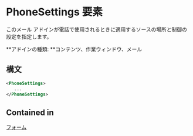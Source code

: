 # <a name="phonesettings-element"></a>PhoneSettings 要素

このメール アドインが電話で使用されるときに適用するソースの場所と制御の設定を指定します。

**アドインの種類: **コンテンツ、作業ウィンドウ、メール

## <a name="syntax"></a>構文

```XML
<PhoneSettings>
   ...
</PhoneSettings>
```

## <a name="contained-in"></a>Contained in

[フォーム](form.md)

